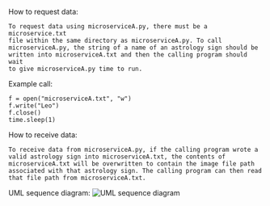 How to request data:

    To request data using microserviceA.py, there must be a microservice.txt 
    file within the same directory as microserviceA.py. To call 
    microserviceA.py, the string of a name of an astrology sign should be 
    written into microserviceA.txt and then the calling program should wait 
    to give microserviceA.py time to run.

Example call:

    f = open("microserviceA.txt", "w")
    f.write("Leo")
    f.close()
    time.sleep(1)

How to receive data:

    To receive data from microserviceA.py, if the calling program wrote a 
    valid astrology sign into microserviceA.txt, the contents of 
    microserviceA.txt will be overwritten to contain the image file path 
    associated with that astrology sign. The calling program can then read 
    that file path from microserviceA.txt.

UML sequence diagram:
![UML sequence diagram](https://github.com/alx-wng/microserviceA/assets/154235295/5775326b-df21-40b1-89e6-013f30e2bc96)
